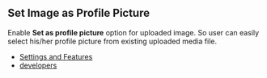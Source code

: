 ## Set Image as Profile Picture

Enable **Set as profile picture** option for uploaded image. So user can easily select his/her profile picture from existing uploaded media file.

* [Settings and Features](../addons/rtmedia-buddypress-profile-picture/features.md)
* [developers](../addons/rtmedia-buddypress-profile-picture/developers.md)